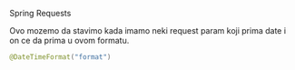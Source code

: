 Spring Requests

Ovo mozemo da stavimo kada imamo neki request param koji prima date i on ce da prima u ovom formatu.

```java
@DateTimeFormat("format")
```